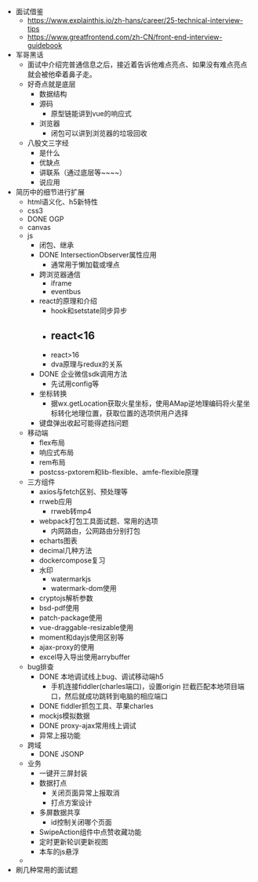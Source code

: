 - 面试借鉴
	- https://www.explainthis.io/zh-hans/career/25-technical-interview-tips
	- https://www.greatfrontend.com/zh-CN/front-end-interview-guidebook
- 军哥黑话
	- 面试中介绍完普通信息之后，接近着告诉他难点亮点、如果没有难点亮点就会被他牵着鼻子走。
	- 好奇点就是底层
		- 数据结构
		- 源码
			- 原型链能讲到vue的响应式
		- 浏览器
			- 闭包可以讲到浏览器的垃圾回收
	- 八股文三字经
		- 是什么
		- 优缺点
		- 讲联系（通过底层等~~~~）
		- 说应用
- 简历中的细节进行扩展
	- html语义化、h5新特性
	- css3
	- DONE OGP
	- canvas
	- js
		- 闭包、继承
		- DONE IntersectionObserver属性应用
			- 通常用于懒加载或埋点
		- 跨浏览器通信
			- iframe
			- eventbus
		- react的原理和介绍
			- hook和setstate同步异步
			- react<16
				-
			- react>16
			- dva原理与redux的关系
		- DONE 企业微信sdk调用方法
			- 先试用config等
		- 坐标转换
			- 据wx.getLocation获取火星坐标，使用AMap逆地理编码将火星坐标转化地理位置，获取位置的选项供用户选择
		- 键盘弹出收起可能得遮挡问题
	- 移动端
		- flex布局
		- 响应式布局
		- rem布局
		- postcss-pxtorem和lib-flexible、amfe-flexible原理
	- 三方组件
		- axios与fetch区别、预处理等
		- rrweb应用
			- rrweb转mp4
		- webpack打包工具面试题、常用的选项
			- 内网路由，公网路由分别打包
		- echarts图表
		- decimal几种方法
		- dockercompose复习
		- 水印
			- watermarkjs
			- watermark-dom使用
		- cryptojs解析参数
		- bsd-pdf使用
		- patch-package使用
		- vue-draggable-resizable使用
		- moment和dayjs使用区别等
		- ajax-proxy的使用
		- excel导入导出使用arrybuffer
	- bug排查
		- DONE 本地调试线上bug、调试移动端h5
			- 手机连接fiddler(charles端口)，设置origin 拦截匹配本地项目端口，然后就成功跳转到电脑的相应端口
		- DONE fiddler抓包工具、苹果charles
		- mockjs模拟数据
		- DONE proxy-ajax常用线上调试
		- 异常上报功能
	- 跨域
		- DONE JSONP
	- 业务
		- 一键开三屏封装
		- 数据打点
			- 关闭页面异常上报取消
			- 打点方案设计
		- 多屏数据共享
			- id控制关闭哪个页面
		- SwipeAction组件中点赞收藏功能
		- 定时更新轮训更新视图
		- 本车的js悬浮
	-
- 刷几种常用的面试题